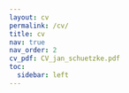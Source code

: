 ```yaml
---
layout: cv
permalink: /cv/
title: cv
nav: true
nav_order: 2
cv_pdf: CV_jan_schuetzke.pdf
toc:
  sidebar: left
---
```

